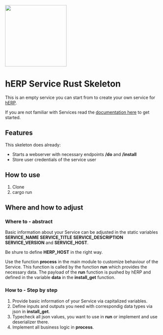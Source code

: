 <img src="https://herp.app/herp-logo.svg" width="200">

# hERP Service Rust Skeleton

This is an empty service you can start from to create your own service for [hERP](https://herp.app). 

If you are not familiar with Services read the [documentation here](https://herp.app/docs/services/hello-world-service/) to get started.

## Features

This skeleton does already:

* Starts a webserver with necessary endpoints **/do** and **/install**
* Store user credentials of the service user

## How to use

1. Clone
2. cargo run

## Where and how to adjust

### Where to - abstract
Basic information about your Service can be adjusted in the static variables **SERVICE_NAME** **SERVICE_TITLE** **SERVICE_DESCRIPTION** **SERVICE_VERSION** and **SERVICE_HOST**. 

Be shure to define **HERP_HOST** in the right way.

Use the function **process** in the main module to customize behaviour of the Service. 
This function is called by the function **run** which provides the necessary data. 
The payload of the **run** function is pushed by hERP and defined in the variable **data** in the **install_get** function.

### How to - Step by step
1. Provide basic information of your Service via capitalized variables.
2. Define inputs and outputs you need with correspondig data types via json in **install_get**.
3. Typecheck all json values, you want to use in **run** or implement and use deserializer there. 
4. Implement all business logic in **process**.
